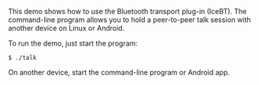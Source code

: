 This demo shows how to use the Bluetooth transport plug-in (IceBT).
The command-line program allows you to hold a peer-to-peer talk
session with another device on Linux or Android.

To run the demo, just start the program:

    $ ./talk

On another device, start the command-line program or Android app.
